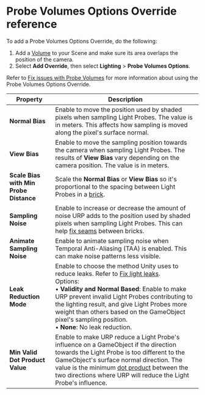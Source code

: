 # Probe Volumes Options Override reference

To add a Probe Volumes Options Override, do the following:

1. Add a [Volume](set-up-a-volume.md) to your Scene and make sure its area overlaps the position of the camera.
2. Select **Add Override**, then select **Lighting** > **Probe Volumes Options**.

Refer to [Fix issues with Probe Volumes](probevolumes-fixissues.md) for more information about using the Probe Volumes Options Override.

| **Property**                           | **Description** |
|------------------------------------|-------------|
| **Normal Bias**   | Enable to move the position used by shaded pixels when sampling Light Probes. The value is in meters. This affects how sampling is moved along the pixel's surface normal. |
| **View Bias**  | Enable to move the sampling position towards the camera when sampling Light Probes. The results of **View Bias** vary depending on the camera position. The value is in meters. |
| **Scale Bias with Min Probe Distance** | Scale the **Normal Bias** or **View Bias** so it's proportional to the spacing between Light Probes in a [brick](probevolumes-concept.md#how-probe-volumes-work). |
| **Sampling Noise** | Enable to increase or decrease the amount of noise URP adds to the position used by shaded pixels when sampling Light Probes. This can help [fix seams](probevolumes-fixissues.md#fix-seams) between bricks. |
| **Animate Sampling Noise** | Enable to animate sampling noise when Temporal Anti-Aliasing (TAA) is enabled. This can make noise patterns less visible. |
| **Leak Reduction Mode** | Enable to choose the method Unity uses to reduce leaks. Refer to [Fix light leaks](probevolumes-fixissues.md#fix-light-leaks).<br/>Options:<br/>&#8226; **Validity and Normal Based**: Enable to make URP prevent invalid Light Probes contributing to the lighting result, and give Light Probes more weight than others based on the GameObject pixel's sampling position.<br/>&#8226; **None**: No leak reduction.
| **Min Valid Dot Product Value** | Enable to make URP reduce a Light Probe's influence on a GameObject if the direction towards the Light Probe is too different to the GameObject's surface normal direction. The value is the minimum [dot product](https://docs.unity3d.com/ScriptReference/Vector3.Dot.html) between the two directions where URP will reduce the Light Probe's influence. |
